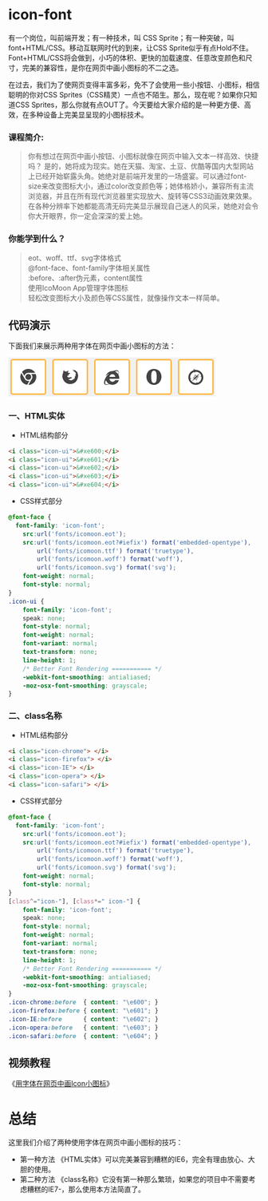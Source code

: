 icon-font
=====
有一个岗位，叫前端开发；有一种技术，叫 CSS Sprite；有一种突破，叫font+HTML/CSS。移动互联网时代的到来，让CSS Sprite似乎有点Hold不住。Font+HTML/CSS将会做到，小巧的体积、更快的加载速度、任意改变颜色和尺寸，完美的兼容性，是你在网页中画小图标的不二之选。

在过去，我们为了使网页变得丰富多彩，免不了会使用一些小按钮、小图标，相信聪明的你对CSS Sprites（CSS精灵）一点也不陌生。那么，现在呢？如果你只知道CSS Sprites，那么你就有点OUT了。今天要给大家介绍的是一种更方便、高效，在多种设备上完美显呈现的小图标技术。

### 课程简介:

> 你有想过在网页中画小按钮、小图标就像在网页中输入文本一样高效、快捷吗？
    是的，她将成为现实。她在天猫、淘宝、土豆、优酷等国内大型网站上已经开始崭露头角。她绝对是前端开发里的一场盛宴。可以通过font-size来改变图标大小，通过color改变颜色等；她体格娇小，兼容所有主流浏览器，并且在所有现代浏览器里实现放大、旋转等CSS3动画效果效果。
    在各种分辨率下她都能高清无码完美显示展现自己迷人的风采，她绝对会令你大开眼界，你一定会深深的爱上她。
   
### 你能学到什么？
> eot、woff、ttf、svg字体格式<br>
> @font-face、font-family字体相关属性<br>
> :before、:after伪元素，content属性<br>
> 使用IcoMoon App管理字体图标<br>
> 轻松改变图标大小及颜色等CSS属性，就像操作文本一样简单。

## 代码演示
下面我们来展示两种用字体在网页中画小图标的方法：<br>

![github](https://github.com/hash-lee/icon-font/blob/master/images/show.jpg "github")

### 一、HTML实体
* HTML结构部分
```html
<i class="icon-ui">&#xe600;</i>
<i class="icon-ui">&#xe601;</i>
<i class="icon-ui">&#xe602;</i>
<i class="icon-ui">&#xe603;</i>
<i class="icon-ui">&#xe604;</i>
```

* CSS样式部分
```css
@font-face {
  font-family: 'icon-font';
	src:url('fonts/icomoon.eot');
	src:url('fonts/icomoon.eot?#iefix') format('embedded-opentype'),
		url('fonts/icomoon.ttf') format('truetype'),
		url('fonts/icomoon.woff') format('woff'),
		url('fonts/icomoon.svg') format('svg');
	font-weight: normal;
	font-style: normal;
}
.icon-ui {
	font-family: 'icon-font';
	speak: none;
	font-style: normal;
	font-weight: normal;
	font-variant: normal;
	text-transform: none;
	line-height: 1;
	/* Better Font Rendering =========== */
	-webkit-font-smoothing: antialiased;
	-moz-osx-font-smoothing: grayscale;
}
```

### 二、class名称
* HTML结构部分
```html
<i class="icon-chrome"> </i>
<i class="icon-firefox"> </i>
<i class="icon-IE"> </i>
<i class="icon-opera"> </i>
<i class="icon-safari"> </i>
```

* CSS样式部分
```css
@font-face {
  font-family: 'icon-font';
	src:url('fonts/icomoon.eot');
	src:url('fonts/icomoon.eot?#iefix') format('embedded-opentype'),
		url('fonts/icomoon.ttf') format('truetype'),
		url('fonts/icomoon.woff') format('woff'),
		url('fonts/icomoon.svg') format('svg');
	font-weight: normal;
	font-style: normal;
}
[class^="icon-"], [class*=" icon-"] {
	font-family: 'icon-font';
	speak: none;
	font-style: normal;
	font-weight: normal;
	font-variant: normal;
	text-transform: none;
	line-height: 1;
	/* Better Font Rendering =========== */
	-webkit-font-smoothing: antialiased;
	-moz-osx-font-smoothing: grayscale;
}
.icon-chrome:before  { content: "\e600"; }
.icon-firefox:before { content: "\e601"; }
.icon-IE:before      { content: "\e602"; }
.icon-opera:before   { content: "\e603"; }
.icon-safari:before  { content: "\e604"; }
```

## 视频教程 
《[用字体在网页中画Icon小图标](http://www.imooc.com/view/243)》

# 总结
这里我们介绍了两种使用字体在网页中画小图标的技巧：
* 第一种方法 《HTML实体》可以完美兼容到糟糕的IE6，完全有理由放心、大胆的使用。
* 第二种方法 《class名称》它没有第一种那么繁琐，如果您的项目中不需要考虑糟糕的IE7-，那么使用本方法简直了。

